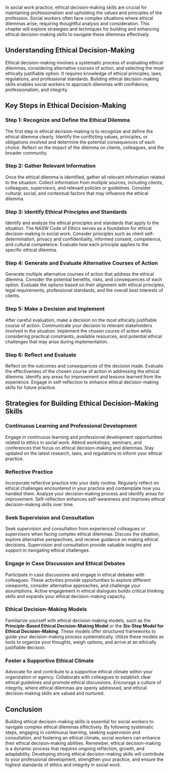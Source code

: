 
In social work practice, ethical decision-making skills are crucial for maintaining professionalism and upholding the values and principles of the profession. Social workers often face complex situations where ethical dilemmas arise, requiring thoughtful analysis and consideration. This chapter will explore strategies and techniques for building and enhancing ethical decision-making skills to navigate these dilemmas effectively.

Understanding Ethical Decision-Making
-------------------------------------

Ethical decision-making involves a systematic process of evaluating ethical dilemmas, considering alternative courses of action, and selecting the most ethically justifiable option. It requires knowledge of ethical principles, laws, regulations, and professional standards. Building ethical decision-making skills enables social workers to approach dilemmas with confidence, professionalism, and integrity.

Key Steps in Ethical Decision-Making
------------------------------------

### Step 1: Recognize and Define the Ethical Dilemma

The first step in ethical decision-making is to recognize and define the ethical dilemma clearly. Identify the conflicting values, principles, or obligations involved and determine the potential consequences of each choice. Reflect on the impact of the dilemma on clients, colleagues, and the broader community.

### Step 2: Gather Relevant Information

Once the ethical dilemma is identified, gather all relevant information related to the situation. Collect information from multiple sources, including clients, colleagues, supervisors, and relevant policies or guidelines. Consider cultural, social, and contextual factors that may influence the ethical dilemma.

### Step 3: Identify Ethical Principles and Standards

Identify and analyze the ethical principles and standards that apply to the situation. The NASW Code of Ethics serves as a foundation for ethical decision-making in social work. Consider principles such as client self-determination, privacy and confidentiality, informed consent, competence, and cultural competence. Evaluate how each principle applies to the specific ethical dilemma.

### Step 4: Generate and Evaluate Alternative Courses of Action

Generate multiple alternative courses of action that address the ethical dilemma. Consider the potential benefits, risks, and consequences of each option. Evaluate the options based on their alignment with ethical principles, legal requirements, professional standards, and the overall best interests of clients.

### Step 5: Make a Decision and Implement

After careful evaluation, make a decision on the most ethically justifiable course of action. Communicate your decision to relevant stakeholders involved in the situation. Implement the chosen course of action while considering practical constraints, available resources, and potential ethical challenges that may arise during implementation.

### Step 6: Reflect and Evaluate

Reflect on the outcomes and consequences of the decision made. Evaluate the effectiveness of the chosen course of action in addressing the ethical dilemma. Identify any areas for improvement and lessons learned from the experience. Engage in self-reflection to enhance ethical decision-making skills for future practice.

Strategies for Building Ethical Decision-Making Skills
------------------------------------------------------

### Continuous Learning and Professional Development

Engage in continuous learning and professional development opportunities related to ethics in social work. Attend workshops, seminars, and conferences that focus on ethical decision-making and dilemmas. Stay updated on the latest research, laws, and regulations to inform your ethical practice.

### Reflective Practice

Incorporate reflective practice into your daily routine. Regularly reflect on ethical challenges encountered in your practice and contemplate how you handled them. Analyze your decision-making process and identify areas for improvement. Self-reflection enhances self-awareness and improves ethical decision-making skills over time.

### Seek Supervision and Consultation

Seek supervision and consultation from experienced colleagues or supervisors when facing complex ethical dilemmas. Discuss the situation, explore alternative perspectives, and receive guidance on making ethical decisions. Supervision and consultation provide valuable insights and support in navigating ethical challenges.

### Engage in Case Discussion and Ethical Debates

Participate in case discussions and engage in ethical debates with colleagues. These activities provide opportunities to explore different viewpoints, consider alternative approaches, and challenge your assumptions. Active engagement in ethical dialogues builds critical thinking skills and expands your ethical decision-making capacity.

### Ethical Decision-Making Models

Familiarize yourself with ethical decision-making models, such as the **Principle-Based Ethical Decision-Making Model** or the **Six-Step Model for Ethical Decision-Making**. These models offer structured frameworks to guide your decision-making process systematically. Utilize these models as tools to organize your thoughts, weigh options, and arrive at an ethically justifiable decision.

### Foster a Supportive Ethical Climate

Advocate for and contribute to a supportive ethical climate within your organization or agency. Collaborate with colleagues to establish clear ethical guidelines and promote ethical discussions. Encourage a culture of integrity, where ethical dilemmas are openly addressed, and ethical decision-making skills are valued and nurtured.

Conclusion
----------

Building ethical decision-making skills is essential for social workers to navigate complex ethical dilemmas effectively. By following systematic steps, engaging in continuous learning, seeking supervision and consultation, and fostering an ethical climate, social workers can enhance their ethical decision-making abilities. Remember, ethical decision-making is a dynamic process that requires ongoing reflection, growth, and adaptability. Developing strong ethical decision-making skills will contribute to your professional development, strengthen your practice, and ensure the highest standards of ethics and integrity in social work.
